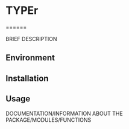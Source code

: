 # TYPEr
======

BRIEF DESCRIPTION

## Environment

## Installation

## Usage 

DOCUMENTATION/INFORMATION ABOUT THE PACKAGE/MODULES/FUNCTIONS

